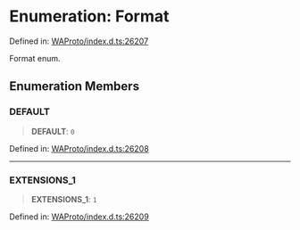 # Enumeration: Format

Defined in: [WAProto/index.d.ts:26207](https://github.com/Fokusdotid/bail/blob/043003e0dc220c8f52aef36f90c7026f3a192427/WAProto/index.d.ts#L26207)

Format enum.

## Enumeration Members

### DEFAULT

> **DEFAULT**: `0`

Defined in: [WAProto/index.d.ts:26208](https://github.com/Fokusdotid/bail/blob/043003e0dc220c8f52aef36f90c7026f3a192427/WAProto/index.d.ts#L26208)

***

### EXTENSIONS\_1

> **EXTENSIONS\_1**: `1`

Defined in: [WAProto/index.d.ts:26209](https://github.com/Fokusdotid/bail/blob/043003e0dc220c8f52aef36f90c7026f3a192427/WAProto/index.d.ts#L26209)
